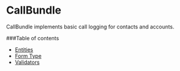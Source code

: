 CallBundle
=============

CallBundle implements basic call logging for contacts and accounts.

###Table of contents

* [Entities](./Resources/doc/reference/entities.md)
* [Form Type](./Resources/doc/reference/form_type.md)
* [Validators](./Resources/doc/reference/validators.md)
